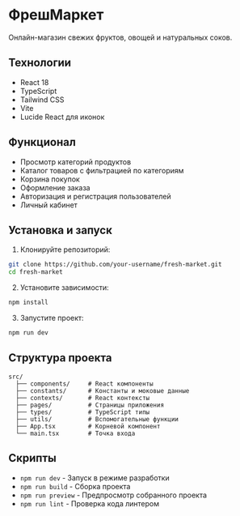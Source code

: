 # ФрешМаркет

Онлайн-магазин свежих фруктов, овощей и натуральных соков.

## Технологии

- React 18
- TypeScript
- Tailwind CSS
- Vite
- Lucide React для иконок

## Функционал

- Просмотр категорий продуктов
- Каталог товаров с фильтрацией по категориям
- Корзина покупок
- Оформление заказа
- Авторизация и регистрация пользователей
- Личный кабинет

## Установка и запуск

1. Клонируйте репозиторий:
```bash
git clone https://github.com/your-username/fresh-market.git
cd fresh-market
```

2. Установите зависимости:
```bash
npm install
```

3. Запустите проект:
```bash
npm run dev
```

## Структура проекта

```
src/
  ├── components/     # React компоненты
  ├── constants/      # Константы и моковые данные
  ├── contexts/       # React контексты
  ├── pages/          # Страницы приложения
  ├── types/          # TypeScript типы
  ├── utils/          # Вспомогательные функции
  ├── App.tsx         # Корневой компонент
  └── main.tsx        # Точка входа
```

## Скрипты

- `npm run dev` - Запуск в режиме разработки
- `npm run build` - Сборка проекта
- `npm run preview` - Предпросмотр собранного проекта
- `npm run lint` - Проверка кода линтером